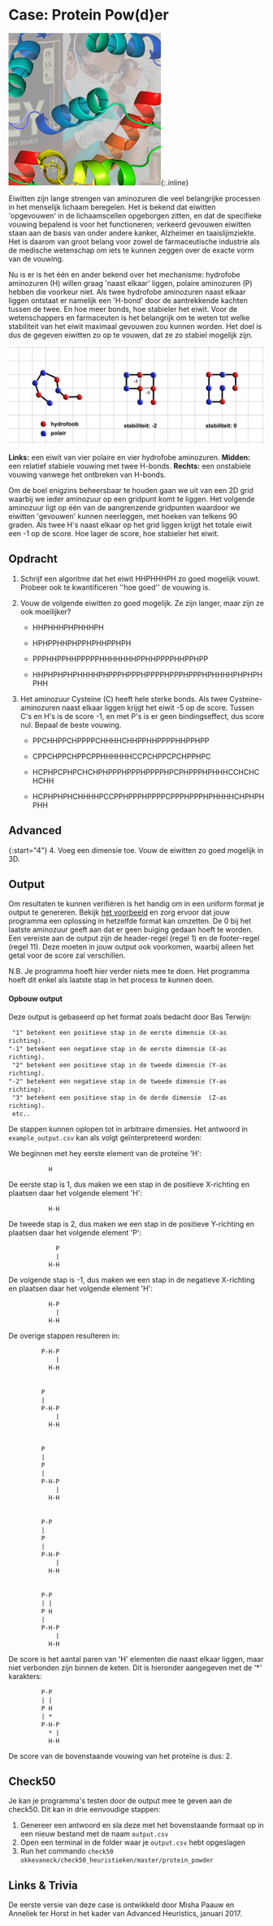 # Case: Protein Pow(d)er
![een fotomontage met vooraan kleurige spiraalvormige dingen, achter links een uitsnede van een pot weipoeder en rechts een stock foto van een stel medewerkers in een laboratorium, met op de voorgrond een persoon met een veiligheidsbril, mondkapje en een flinke pipet](Proteinpowder.jpg){:.inline}

Eiwitten zijn lange strengen van aminozuren die veel belangrijke processen in het menselijk lichaam beregelen. Het is bekend dat eiwitten 'opgevouwen' in de lichaamscellen opgeborgen zitten, en dat de specifieke vouwing bepalend is voor het functioneren; verkeerd gevouwen eiwitten staan aan de basis van onder andere kanker, Alzheimer en taaislijmziekte. Het is daarom van groot belang voor zowel de farmaceutische industrie als de medische wetenschap om iets te kunnen zeggen over de exacte vorm van de vouwing.

Nu is er is het één en ander bekend over het mechanisme: hydrofobe aminozuren (H) willen graag 'naast elkaar' liggen, polaire aminozuren (P) hebben die voorkeur niet. Als twee hydrofobe aminozuren naast elkaar liggen ontstaat er namelijk een 'H-bond' door de aantrekkende kachten tussen de twee. En hoe meer bonds, hoe stabieler het eiwit. Voor de wetenschappers en farmaceuten is het belangrijk om te weten tot welke stabiliteit van het eiwit maximaal gevouwen zou kunnen worden. Het doel is dus de gegeven eiwitten zo op te vouwen, dat ze zo stabiel mogelijk zijn.

![](GoodBadFoldings.jpg)

**Links:** een eiwit van vier polaire en vier hydrofobe aminozuren. **Midden:** een relatief stabiele vouwing met twee H-bonds. **Rechts:** een onstabiele vouwing vanwege het ontbreken van H-bonds.

Om de boel enigzins beheersbaar te houden gaan we uit van een 2D grid waarbij we ieder aminozuur op een gridpunt komt te liggen. Het volgende aminozuur ligt op één van de aangrenzende gridpunten waardoor we eiwitten 'gevouwen' kunnen neerleggen, met hoeken van telkens 90 graden. Als twee H's naast elkaar op het grid liggen krijgt het totale eiwit een -1 op de score. Hoe lager de score, hoe stabieler het eiwit.


## Opdracht
1. Schrijf een algoritme dat het eiwit HHPHHHPH zo goed mogelijk vouwt. Probeer ook te kwantificeren ''hoe goed'' de vouwing is.
2. Vouw de volgende eiwitten zo goed mogelijk. Ze zijn langer, maar zijn ze ook moeilijker?

    * HHPHHHPHPHHHPH 

    * HPHPPHHPHPPHPHHPPHPH

    * PPPHHPPHHPPPPPHHHHHHHPPHHPPPPHHPPHPP

    * HHPHPHPHPHHHHPHPPPHPPPHPPPPHPPPHPPPHPHHHHPHPHPHPHH
3. Het aminozuur Cysteine (C) heeft hele sterke bonds. Als twee Cysteine-aminozuren naast elkaar liggen krijgt het eiwit -5 op de score. 
Tussen C's en H's is de score -1, en met P's is er geen bindingseffect, dus score nul. Bepaal de beste vouwing.

    * PPCHHPPCHPPPPCHHHHCHHPPHHPPPPHHPPHPP

    * CPPCHPPCHPPCPPHHHHHHCCPCHPPCPCHPPHPC

    * HCPHPCPHPCHCHPHPPPHPPPHPPPPHPCPHPPPHPHHHCCHCHCHCHH

    * HCPHPHPHCHHHHPCCPPHPPPHPPPPCPPPHPPPHPHHHHCHPHPHPHH 


## Advanced

{:start="4"}
4. Voeg een dimensie toe. Vouw de eiwitten zo goed mogelijk in 3D.


## Output
Om resultaten te kunnen verifiëren is het handig om in een uniform format je output te genereren. 
Bekijk [het voorbeeld](example_output.csv) en zorg ervoor dat jouw programma een oplossing in hetzelfde format kan omzetten.
De 0 bij het laatste aminozuur geeft aan dat er geen buiging gedaan hoeft te worden.
Een vereiste aan de output zijn de header-regel (regel 1) en de footer-regel (regel 11). 
Deze moeten in jouw output ook voorkomen, waarbij alleen het getal voor de score zal verschillen.

N.B. Je programma hoeft hier verder niets mee te doen. Het programma hoeft dit enkel als laatste stap in het process te kunnen doen.

#### Opbouw output
Deze output is gebaseerd op het format zoals bedacht door Bas Terwijn:

     "1" betekent een positieve stap in de eerste dimensie (X-as richting).
    "-1" betekent een negatieve stap in de eerste dimensie (X-as richting).
     "2" betekent een positieve stap in de tweede dimensie (Y-as richting).
    "-2" betekent een negatieve stap in de tweede dimensie (Y-as richting).
     "3" betekent een positieve stap in de derde dimensie  (Z-as richting).
     etc..

De stappen kunnen oplopen tot in arbitraire dimensies. 
Het antwoord in `example_output.csv` kan als volgt geïnterpreteerd worden:

We beginnen met hey eerste element van de proteïne 'H':

               H

De eerste stap is 1, dus maken we een stap in de positieve X-richting en 
plaatsen daar het volgende element 'H':

               H-H

De tweede stap is 2, dus maken we een stap in de positieve Y-richting en 
plaatsen daar het volgende element 'P':

                 P
                 |
               H-H

De volgende stap is -1, dus maken we een stap in de negatieve X-richting en 
plaatsen daar het volgende element 'H':

               H-P
                 |
               H-H

De overige stappen resulteren in:

             P-H-P
                 |
               H-H


             P
             |
             P-H-P
                 |
               H-H


             P
             |
             P
             |
             P-H-P
                 |
               H-H


             P-P
             |
             P
             |
             P-H-P
                 |
               H-H


             P-P
             | |
             P H
             |
             P-H-P
                 |
               H-H


De score is het aantal paren van 'H' elementen die naast elkaar liggen, 
maar niet verbonden zijn binnen de keten. Dit is hieronder aangegeven met de '*' 
karakters:

             P-P
             | |
             P H
             | *
             P-H-P
               * |
               H-H

De score van de bovenstaande vouwing van het proteïne is dus: 2.


## Check50
Je kan je programma's testen door de output mee te geven aan de check50. Dit kan in drie eenvoudige stappen:

1. Genereer een antwoord en sla deze met het bovenstaande formaat op in een nieuw bestand met de naam `output.csv`
2. Open een terminal in de folder waar je `output.csv` hebt opgeslagen
3. Run het commando `check50 okkevaneck/check50_heuristieken/master/protein_powder`


## Links & Trivia
De eerste versie van deze case is ontwikkeld door Misha Paauw en Anneliek ter Horst in het kader van Advanced Heuristics, januari 2017.